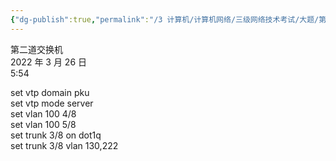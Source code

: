 ```yaml
---
{"dg-publish":true,"permalink":"/3 计算机/计算机网络/三级网络技术考试/大题/第二道交换机/","title":"第二道交换机"}
---
```



第二道交换机  
2022 年 3 月 26 日  
5:54

set vtp domain pku  
set vtp mode server  
set vlan 100 4/8  
set vlan 100 5/8  
set trunk 3/8 on dot1q  
set trunk 3/8 vlan 130,222